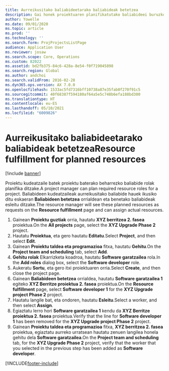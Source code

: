 ```yaml
---
title: Aurreikusitako baliabideetarako baliabideak betetzea
description: Gai honek proiektuaren planifikatutako baliabideei buruzko informazioa ematen du.
author: Yowelle
ms.date: 09/01/2020
ms.topic: article
ms.prod: ''
ms.technology: ''
ms.search.form: ProjProjectsListPage
audience: Application User
ms.reviewer: josaw
ms.search.scope: Core, Operations
ms.custom: 82022
ms.assetid: bd2fb375-84c6-428a-8e54-f0f719045898
ms.search.region: Global
ms.author: andchoi
ms.search.validFrom: 2016-02-28
ms.dyn365.ops.version: AX 7.0.0
ms.openlocfilehash: 1533ac5fd7316bff10738a87e35fab0f270f91c5
ms.sourcegitcommit: 40f68387f594180af64a5e5c748b6efa188bd300
ms.translationtype: HT
ms.contentlocale: eu-ES
ms.lasthandoff: 05/10/2021
ms.locfileid: "6009826"
---
```

# <a name="resource-fulfillment-for-planned-resources"></a><span data-ttu-id="0a2af-103">Aurreikusitako baliabideetarako baliabideak betetzea</span><span class="sxs-lookup"><span data-stu-id="0a2af-103">Resource fulfillment for planned resources</span></span>

[!include [banner](../includes/banner.md)]

<span data-ttu-id="0a2af-104">Proiektu kudeatzaile batek proiektu baterako beharrezko baliabide rolak planifika ditzake.</span><span class="sxs-lookup"><span data-stu-id="0a2af-104">A project manager can plan required resource roles for a project.</span></span> <span data-ttu-id="0a2af-105">Baliabideen kudeatzaileak aurreikusitako baliabide hauek ikusiko ditu eskaeran **Baliabideen betetzea** orrialdean eta benetako baliabideak esleitu ditzake.</span><span class="sxs-lookup"><span data-stu-id="0a2af-105">The resource manager will see these planned resources as requests on the **Resource fulfillment** page and can assign actual resources.</span></span>

1. <span data-ttu-id="0a2af-106">Gainean **Proiektu guztiak** orria, hautatu **XYZ berritzea 2. fasea** proiektua.</span><span class="sxs-lookup"><span data-stu-id="0a2af-106">On the **All projects** page, select the **XYZ Upgrade Phase 2** project.</span></span>
2. <span data-ttu-id="0a2af-107">Hautatu **Proiektua**, eta gero hautatu **Editatu**.</span><span class="sxs-lookup"><span data-stu-id="0a2af-107">Select **Project**, and then select **Edit**.</span></span>
3. <span data-ttu-id="0a2af-108">Gainean **Proiektu taldea eta programazioa** fitxa, hautatu **Gehitu**.</span><span class="sxs-lookup"><span data-stu-id="0a2af-108">On the **Project team and scheduling** tab, select **Add**.</span></span>
4. <span data-ttu-id="0a2af-109">**Gehitu rolak** Elkarrizketa koadroa, hautatu **Software garatzailea** rola.</span><span class="sxs-lookup"><span data-stu-id="0a2af-109">In the **Add roles** dialog box, select the **Software developer** role.</span></span>
5. <span data-ttu-id="0a2af-110">Aukeratu **Sortu**, eta gero itxi proiektuaren orria.</span><span class="sxs-lookup"><span data-stu-id="0a2af-110">Select **Create**, and then close the project page.</span></span>
6. <span data-ttu-id="0a2af-111">Gainean **Baliabideen betetzea** orrialdea, hautatu **Software garatzailea 1** egiteko **XYZ Berritze proiektua 2. fasea** proiektua.</span><span class="sxs-lookup"><span data-stu-id="0a2af-111">On the **Resource fulfillment** page, select **Software developer 1** for the **XYZ Upgrade project Phase 2** project.</span></span>
7. <span data-ttu-id="0a2af-112">Hautatu langile bat, eta ondoren, hautatu **Esleitu**.</span><span class="sxs-lookup"><span data-stu-id="0a2af-112">Select a worker, and then select **Assign**.</span></span>
8. <span data-ttu-id="0a2af-113">Egiaztatu lerro hori **Software garatzailea 1** kendu da **XYZ Berritze proiektua 2. fasea** proiektua.</span><span class="sxs-lookup"><span data-stu-id="0a2af-113">Verify that the line for **Software developer 1** has been removed for the **XYZ Upgrade project Phase 2** project.</span></span>
9. <span data-ttu-id="0a2af-114">Gainean **Proiektu taldea eta programazioa** fitxa, **XYZ berritzea 2. fasea** proiektua, egiaztatu aurreko urratsean hautatu zenuen langilea honela gehitu dela **Software garatzailea**.</span><span class="sxs-lookup"><span data-stu-id="0a2af-114">On the **Project team and scheduling** tab, for the **XYZ Upgrade Phase 2** project, verify that the worker that you selected in the previous step has been added as **Software developer**.</span></span>


[!INCLUDE[footer-include](../includes/footer-banner.md)]